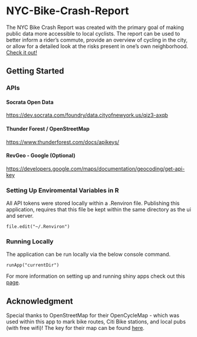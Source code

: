 # NYC-Bike-Crash-Report

The NYC Bike Crash Report was created with the primary goal of making public data more accessible to local cyclists. The report can be used to better inform a rider’s commute, provide an overview of cycling in the city, or allow for a detailed look at the risks present in one’s own neighborhood.  [Check it out!](https://agericke.shinyapps.io/NYC-Bike-Crash-Report-v2/)

## Getting Started 

### APIs
#### Socrata Open Data 
https://dev.socrata.com/foundry/data.cityofnewyork.us/qiz3-axqb

#### Thunder Forest / OpenStreetMap
https://www.thunderforest.com/docs/apikeys/

#### RevGeo - Google (Optional)
https://developers.google.com/maps/documentation/geocoding/get-api-key

### Setting Up Enviromental Variables in R 
All API tokens were stored locally within a .Renviron file. Publishing this application, requires that this file be kept within the same directory as the ui and server.  
```
file.edit("~/.Renviron")
```

### Running Locally 
The application can be run locally via the below console command.
```
runApp("currentDir")
```
For more information on setting up and running shiny apps check out this [page](https://shiny.rstudio.com/articles/app-formats.html). 
## Acknowledgment
Special thanks to OpenStreetMap for their OpenCycleMap - which was used within this app to mark bike routes, Citi Bike stations, and local pubs (with free wifi)! The key for their map can be found [here](https://www.opencyclemap.org/docs/).

